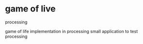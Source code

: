 # game of live 
processing

game of life implementation in processing
small application to test processing
